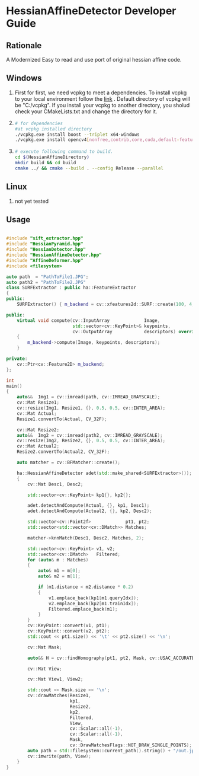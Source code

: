 
# HessianAffineDetector Developer Guide

## Rationale
A Modernized Easy to read and use port of original hessian affine code.


## Windows

1. First for first, we need vcpkg to meet a dependencies. To install vcpkg to your local environment follow the [link](https://vcpkg.io/en/getting-started.html) . Default directory of vcpkg will be "C:/vcpkg". If you install your vcpkg to another directory, you sholud check your CMakeLists.txt and change the directory for it. 

2. ```sh
   # for dependencies
   #at vcpkg installed directory
   ./vcpkg.exe install boost --triplet x64-windows
   ./vcpkg.exe install opencv4[nonfree,contrib,core,cuda,default-features,dnn,jpeg,png,quirc,tiff,webp]:x64-windows
   ```

3. ```sh
   # execute following command to build.
   cd $(HessianAffineDirectory) 
   mkdir build && cd build
   cmake ../ && cmake --build . --config Release --parallel
   ```

## Linux

1. not yet tested

## Usage

```cpp

#include "sift_extractor.hpp"
#include "HessianPyramid.hpp"
#include "HessianDetector.hpp"
#include "HessianAffineDetector.hpp"
#include "AffineDeformer.hpp"
#include <filesystem>

auto path  = "PathToFile1.JPG";
auto path2 = "PathToFile2.JPG"
class SURFExtractor : public ha::FeatureExtractor
{
public:
    SURFExtractor() { m_backend = cv::xfeatures2d::SURF::create(100, 4, 3, true); }

public:
    virtual void compute(cv::InputArray             Image,
                         std::vector<cv::KeyPoint>& keypoints,
                         cv::OutputArray            descriptors) override
    {
        m_backend->compute(Image, keypoints, descriptors);
    }

private:
    cv::Ptr<cv::Feature2D> m_backend;
};

int
main()
{
    auto&&  Img1 = cv::imread(path, cv::IMREAD_GRAYSCALE);
    cv::Mat Resize1;
    cv::resize(Img1, Resize1, {}, 0.5, 0.5, cv::INTER_AREA);
    cv::Mat Actual;
    Resize1.convertTo(Actual, CV_32F);

    cv::Mat Resize2;
    auto&&  Img2 = cv::imread(path2, cv::IMREAD_GRAYSCALE);
    cv::resize(Img2, Resize2, {}, 0.5, 0.5, cv::INTER_AREA);
    cv::Mat Actual2;
    Resize2.convertTo(Actual2, CV_32F);

    auto matcher = cv::BFMatcher::create();

    ha::HessianAffineDetector adet(std::make_shared<SURFExtractor>());
    {
        cv::Mat Desc1, Desc2;

        std::vector<cv::KeyPoint> kp1{}, kp2{};

        adet.detectAndCompute(Actual, {}, kp1, Desc1);
        adet.detectAndCompute(Actual2, {}, kp2, Desc2);

        std::vector<cv::Point2f>             pt1, pt2;
        std::vector<std::vector<cv::DMatch>> Matches;

        matcher->knnMatch(Desc1, Desc2, Matches, 2);

        std::vector<cv::KeyPoint> v1, v2;
        std::vector<cv::DMatch>   Filtered;
        for (auto& m : Matches)
        {
            auto& m1 = m[0];
            auto& m2 = m[1];

            if (m1.distance < m2.distance * 0.2)
            {
                v1.emplace_back(kp1[m1.queryIdx]);
                v2.emplace_back(kp2[m1.trainIdx]);
                Filtered.emplace_back(m1);
            }
        }
        cv::KeyPoint::convert(v1, pt1);
        cv::KeyPoint::convert(v2, pt2);
        std::cout << pt1.size() << '\t' << pt2.size() << '\n';

        cv::Mat Mask;

        auto&& H = cv::findHomography(pt1, pt2, Mask, cv::USAC_ACCURATE);

        cv::Mat View;

        cv::Mat View1, View2;

        std::cout << Mask.size << '\n';
        cv::drawMatches(Resize1,
                        kp1,
                        Resize2,
                        kp2,
                        Filtered,
                        View,
                        cv::Scalar::all(-1),
                        cv::Scalar::all(-1),
                        Mask,
                        cv::DrawMatchesFlags::NOT_DRAW_SINGLE_POINTS);
        auto path = std::filesystem::current_path().string() + "/out.jpg";
        cv::imwrite(path, View);
    }
}
```